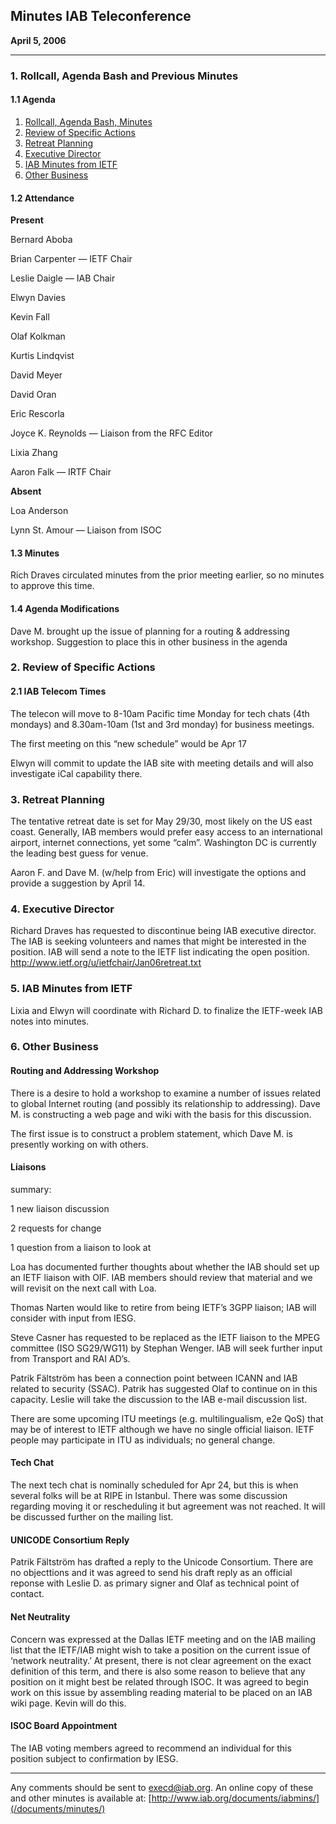 
Minutes 
IAB Teleconference
---------------------------


**April 5, 2006**




---


### 1. Rollcall, Agenda Bash and Previous Minutes


#### 1.1 Agenda


1. [Rollcall, Agenda Bash, Minutes](#1)
2. [Review of Specific Actions](#2)
3. [Retreat Planning](#3)
4. [Executive Director](#4)
5. [IAB Minutes from IETF](#5)
6. [Other Business](#6)


#### 1.2 Attendance


**Present**  

Bernard Aboba  

Brian Carpenter — IETF Chair  

Leslie Daigle — IAB Chair  

Elwyn Davies  

Kevin Fall  

Olaf Kolkman  

Kurtis Lindqvist  

David Meyer  

David Oran  

Eric Rescorla  

Joyce K. Reynolds — Liaison from the RFC Editor  

Lixia Zhang  

Aaron Falk — IRTF Chair


**Absent**  

Loa Anderson  

Lynn St. Amour — Liaison from ISOC


#### 1.3 Minutes


Rich Draves circulated minutes from the prior meeting earlier, so no minutes to approve this time.


#### 1.4 Agenda Modifications


Dave M. brought up the issue of planning for a routing & addressing workshop. Suggestion to place this in other business in the agenda


### 2. Review of Specific Actions


#### 2.1 IAB Telecom Times


The telecon will move to 8-10am Pacific time Monday for tech chats (4th mondays) and 8.30am-10am (1st and 3rd monday) for business meetings.


The first meeting on this “new schedule” would be Apr 17


Elwyn will commit to update the IAB site with meeting details and will also investigate iCal capability there.


### 3. Retreat Planning


The tentative retreat date is set for May 29/30, most likely on the US east coast. Generally, IAB members would prefer easy access to an international airport, internet connections, yet some “calm”. Washington DC is currently the leading best guess for venue.


Aaron F. and Dave M. (w/help from Eric) will investigate the options and provide a suggestion by April 14.


### 4. Executive Director


Richard Draves has requested to discontinue being IAB executive director. The IAB is seeking volunteers and names that might be interested in the position. IAB will send a note to the IETF list indicating the open position. http://www.ietf.org/u/ietfchair/Jan06retreat.txt


### 5. IAB Minutes from IETF


Lixia and Elwyn will coordinate with Richard D. to finalize the IETF-week IAB notes into minutes.


### 6. Other Business


#### Routing and Addressing Workshop


There is a desire to hold a workshop to examine a number of issues related to global Internet routing (and possibly its relationship to addressing). Dave M. is constructing a web page and wiki with the basis for this discussion.


The first issue is to construct a problem statement, which Dave M. is presently working on with others.


#### Liaisons


summary:


1 new liaison discussion


2 requests for change


1 question from a liaison to look at


Loa has documented further thoughts about whether the IAB should set up an IETF liaison with OIF. IAB members should review that material and we will revisit on the next call with Loa.


Thomas Narten would like to retire from being IETF’s 3GPP liaison; IAB will consider with input from IESG.


Steve Casner has requested to be replaced as the IETF liaison to the MPEG committee (ISO SG29/WG11) by Stephan Wenger. IAB will seek further input from Transport and RAI AD’s.


Patrik Fältström has been a connection point between ICANN and IAB related to security (SSAC). Patrik has suggested Olaf to continue on in this capacity. Leslie will take the discussion to the IAB e-mail discussion list.


There are some upcoming ITU meetings (e.g. multilingualism, e2e QoS) that may be of interest to IETF although we have no single official liaison. IETF people may participate in ITU as individuals; no general change.


#### Tech Chat


The next tech chat is nominally scheduled for Apr 24, but this is when several folks will be at RIPE in Istanbul. There was some discussion regarding moving it or rescheduling it but agreement was not reached. It will be discussed further on the mailing list.


#### UNICODE Consortium Reply


Patrik Fältström has drafted a reply to the Unicode Consortium. There are no objecttions and it was agreed to send his draft reply as an official reponse with Leslie D. as primary signer and Olaf as technical point of contact.


#### Net Neutrality


Concern was expressed at the Dallas IETF meeting and on the IAB mailing list that the IETF/IAB might wish to take a position on the current issue of ‘network neutrality.’ At present, there is not clear agreement on the exact definition of this term, and there is also some reason to believe that any position on it might best be related through ISOC. It was agreed to begin work on this issue by assembling reading material to be placed on an IAB wiki page. Kevin will do this.


#### ISOC Board Appointment


The IAB voting members agreed to recommend an individual for this position subject to confirmation by IESG.




---


Any comments should be sent to [execd@iab.org](mailto:execd@iab.org). An online copy of these and other minutes is available at: [http://www.iab.org/documents/iabmins/](/documents/minutes/)


